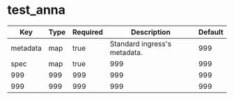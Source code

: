 # test_anna
Key  | Type | Required  | Description | Default
------------- | ------------- | ------------- | ------------- | -------------
metadata | map  | true | Standard ingress's metadata.  | 999 
spec  | map  | true  | 999  | 999
999 | 999 | 999 | 999 | 999 
999  | 999  | 999  | 999 | 999   


